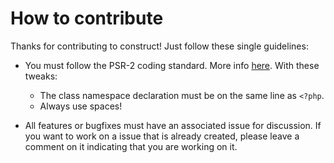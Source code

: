 # How to contribute

Thanks for contributing to construct! Just follow these single guidelines:
- You must follow the PSR-2 coding standard. More info [here](https://github.com/php-fig/fig-standards/blob/master/accepted/PSR-2-coding-style-guide.md). With these tweaks:
    - The class namespace declaration must be on the same line as `<?php`.
    - Always use spaces!

- All features or bugfixes must have an associated issue for discussion. If you want to work on a issue that is already created, please leave a comment on it indicating that you are working on it.
